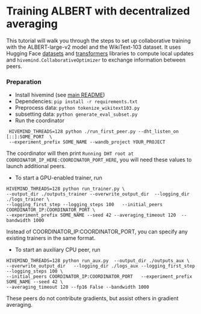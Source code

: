 # Training ALBERT with decentralized averaging

This tutorial will walk you through the steps to set up collaborative training with the ALBERT-large-v2 model and the WikiText-103 dataset. 
It uses Hugging Face [datasets](https://github.com/huggingface/datasets) and [transformers](https://github.com/huggingface/transformers/) libraries to compute local updates and `hivemind.CollaborativeOptimizer` to exchange information between peers.

### Preparation
* Install hivemind (see [main README](../README.md))
* Dependencies: `pip install -r requirements.txt`
* Preprocess data: `python tokenize_wikitext103.py`
* subsetting data: `python generate_eval_subset.py`
* Run the coordinator 
```
 HIVEMIND_THREADS=128 python ./run_first_peer.py --dht_listen_on [::]:SOME_PORT  \
 --experiment_prefix SOME_NAME --wandb_project YOUR_PROJECT
```

The coordinator will then print ```Running DHT root at COORDINATOR_IP_HERE:COORDINATOR_PORT_HERE```,
you will need these values to launch additional peers.

* To start a GPU-enabled trainer, run
``` 
HIVEMIND_THREADS=128 python run_trainer.py \
--output_dir ./outputs_trainer --overwrite_output_dir  --logging_dir ./logs_trainer \
--logging_first_step --logging_steps 100   --initial_peers COORDINATOR_IP:COORDINATOR_PORT \
--experiment_prefix SOME_NAME --seed 42 --averaging_timeout 120  --bandwidth 1000 
 ```
Instead of COORDINATOR_IP:COORDINATOR_PORT, you can specify any existing trainers in the same format.

 
* To start an auxiliary CPU peer, run
``` 
HIVEMIND_THREADS=128 python run_aux.py  --output_dir ./outputs_aux \
--overwrite_output_dir   --logging_dir ./logs_aux --logging_first_step --logging_steps 100 \
--initial_peers COORDINATOR_IP:COORDINATOR_PORT   --experiment_prefix SOME_NAME --seed 42 \
--averaging_timeout 120 --fp16 False --bandwidth 1000
  ```
  
These peers do not contribute gradients, but assist others in gradient averaging.
